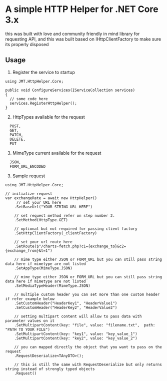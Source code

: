 # A simple HTTP Helper for .NET Core 3.x

this was built with love and community friendly in mind library for requesting API, and this was built based on IHttpClientFactory to make sure its properly disposed


## Usage

1. Register the service to startup
```
using JMT.HttpHelper.Core;

public void ConfigureServices(IServiceCollection services)
{
  // some code here
  services.RegisterHttpHelper();
}
```

2. HttpTypes available for the request
```
  POST,
  GET,
  PATCH,
  DELETE,
  PUT
```

3. MimeType current available for the request
```
  JSON,
  FORM_URL_ENCODED
```

3. Sample request
```
using JMT.HttpHelper.Core;

// initialize request
var exchangeRate = await new HttpHelper()
     // set your URL here
    .SetBaseUrl("YOUR STRING URL HERE")

    // set request method refer on step number 2.
    .SetMethod(HttpType.GET)

    // optional but not required for passing client factory
    .SetHttpClientFactory(_clientFactory) 

    // set your url route here
    .SetRoute($"/charts-fetch.php?c1={exchange_to}&c2={exchange_from}&t=1")

    // mime type either JSON or FORM_URL but you can still pass string data here if mimetype are not listed
    .SetAppType(MimeType.JSON)
    
    // mime type either JSON or FORM_URL but you can still pass string data here if mimetype are not listed
    .SetMediaTypeHeader(MimeType.JSON) 
    
    // multiple custom header you can set more than one custom header if refer example below
    .SetCustomHeader("HeaderKey1", "HeaderValue1")
    .SetCustomHeader("HeaderKey2", "HeaderValue2")
    
    // setting multipart content will allow to pass data with parameter values on it
    .SetMultipartContent(key: "file", value: "filename.txt",  path: "PATH TO YOUR FILE")
    .SetMultipartContent(key: "key1", value: "key_value_1")
    .SetMultipartContent(key: "key2", value: "key_value_2")
    
    // you can mapped directly the object that you want to pass on the request
    .RequestDeserialize<TAnyDTO>();
    
    // this is still the same with RequestDeserialize but only returns string instead of strongly typed objects
    .Request() 

```

